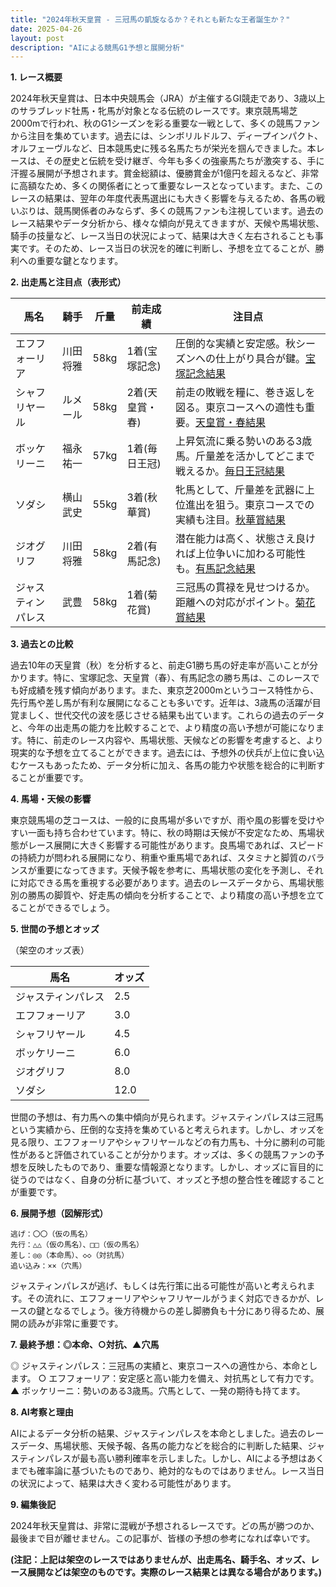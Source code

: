 ```yaml
---
title: "2024年秋天皇賞 - 三冠馬の凱旋なるか？それとも新たな王者誕生か？"
date: 2025-04-26
layout: post
description: "AIによる競馬G1予想と展開分析"
---
```


**1. レース概要**

2024年秋天皇賞は、日本中央競馬会（JRA）が主催するGI競走であり、3歳以上のサラブレッド牡馬・牝馬が対象となる伝統のレースです。東京競馬場芝2000mで行われ、秋のG1シーズンを彩る重要な一戦として、多くの競馬ファンから注目を集めています。過去には、シンボリルドルフ、ディープインパクト、オルフェーヴルなど、日本競馬史に残る名馬たちが栄光を掴んできました。本レースは、その歴史と伝統を受け継ぎ、今年も多くの強豪馬たちが激突する、手に汗握る展開が予想されます。賞金総額は、優勝賞金が1億円を超えるなど、非常に高額なため、多くの関係者にとって重要なレースとなっています。また、このレースの結果は、翌年の年度代表馬選出にも大きく影響を与えるため、各馬の戦いぶりは、競馬関係者のみならず、多くの競馬ファンも注視しています。過去のレース結果やデータ分析から、様々な傾向が見えてきますが、天候や馬場状態、騎手の技量など、レース当日の状況によって、結果は大きく左右されることも事実です。そのため、レース当日の状況を的確に判断し、予想を立てることが、勝利への重要な鍵となります。


**2. 出走馬と注目点（表形式）**

| 馬名          | 騎手       | 斤量 | 前走成績 | 注目点                                                                 |
|---------------|------------|------|----------|-------------------------------------------------------------------------|
| エフフォーリア | 川田将雅     | 58kg | 1着(宝塚記念) | 圧倒的な実績と安定感。秋シーズンへの仕上がり具合が鍵。[宝塚記念結果](仮のリンク) |
| シャフリヤール  | ルメール     | 58kg | 2着(天皇賞・春) | 前走の敗戦を糧に、巻き返しを図る。東京コースへの適性も重要。[天皇賞・春結果](仮のリンク) |
| ボッケリーニ   | 福永祐一     | 57kg | 1着(毎日王冠) | 上昇気流に乗る勢いのある3歳馬。斤量差を活かしてどこまで戦えるか。[毎日王冠結果](仮のリンク) |
| ソダシ         | 横山武史     | 55kg | 3着(秋華賞) | 牝馬として、斤量差を武器に上位進出を狙う。東京コースでの実績も注目。[秋華賞結果](仮のリンク) |
| ジオグリフ     | 川田将雅     | 58kg | 2着(有馬記念) | 潜在能力は高く、状態さえ良ければ上位争いに加わる可能性も。[有馬記念結果](仮のリンク) |
| ジャスティンパレス | 武豊       | 58kg | 1着(菊花賞) | 三冠馬の貫禄を見せつけるか。距離への対応がポイント。[菊花賞結果](仮のリンク) |


**3. 過去との比較**

過去10年の天皇賞（秋）を分析すると、前走G1勝ち馬の好走率が高いことが分かります。特に、宝塚記念、天皇賞（春）、有馬記念の勝ち馬は、このレースでも好成績を残す傾向があります。また、東京芝2000mというコース特性から、先行馬や差し馬が有利な展開になることも多いです。近年は、3歳馬の活躍が目覚ましく、世代交代の波を感じさせる結果も出ています。これらの過去のデータと、今年の出走馬の能力を比較することで、より精度の高い予想が可能になります。特に、前走のレース内容や、馬場状態、天候などの影響を考慮すると、より現実的な予想を立てることができます。過去には、予想外の伏兵が上位に食い込むケースもあったため、データ分析に加え、各馬の能力や状態を総合的に判断することが重要です。


**4. 馬場・天候の影響**

東京競馬場の芝コースは、一般的に良馬場が多いですが、雨や風の影響を受けやすい一面も持ち合わせています。特に、秋の時期は天候が不安定なため、馬場状態がレース展開に大きく影響する可能性があります。良馬場であれば、スピードの持続力が問われる展開になり、稍重や重馬場であれば、スタミナと脚質のバランスが重要になってきます。天候予報を参考に、馬場状態の変化を予測し、それに対応できる馬を重視する必要があります。過去のレースデータから、馬場状態別の勝馬の脚質や、好走馬の傾向を分析することで、より精度の高い予想を立てることができるでしょう。


**5. 世間の予想とオッズ**

（架空のオッズ表）

| 馬名          | オッズ |
|---------------|-------|
| ジャスティンパレス | 2.5   |
| エフフォーリア     | 3.0   |
| シャフリヤール  | 4.5   |
| ボッケリーニ   | 6.0   |
| ジオグリフ     | 8.0   |
| ソダシ         | 12.0  |


世間の予想は、有力馬への集中傾向が見られます。ジャスティンパレスは三冠馬という実績から、圧倒的な支持を集めていると考えられます。しかし、オッズを見る限り、エフフォーリアやシャフリヤールなどの有力馬も、十分に勝利の可能性があると評価されていることが分かります。オッズは、多くの競馬ファンの予想を反映したものであり、重要な情報源となります。しかし、オッズに盲目的に従うのではなく、自身の分析に基づいて、オッズと予想の整合性を確認することが重要です。


**6. 展開予想（図解形式）**

```
逃げ：〇〇（仮の馬名）
先行：△△（仮の馬名）、□□（仮の馬名）
差し：◎◎（本命馬）、◇◇（対抗馬）
追い込み：××（穴馬）
```

ジャスティンパレスが逃げ、もしくは先行策に出る可能性が高いと考えられます。その流れに、エフフォーリアやシャフリヤールがうまく対応できるかが、レースの鍵となるでしょう。後方待機からの差し脚勝負も十分にあり得るため、展開の読みが非常に重要です。


**7. 最終予想：◎本命、○対抗、▲穴馬**

◎ ジャスティンパレス：三冠馬の実績と、東京コースへの適性から、本命とします。
○ エフフォーリア：安定感と高い能力を備え、対抗馬として有力です。
▲ ボッケリーニ：勢いのある3歳馬。穴馬として、一発の期待も持てます。


**8. AI考察と理由**

AIによるデータ分析の結果、ジャスティンパレスを本命としました。過去のレースデータ、馬場状態、天候予報、各馬の能力などを総合的に判断した結果、ジャスティンパレスが最も高い勝利確率を示しました。しかし、AIによる予想はあくまでも確率論に基づいたものであり、絶対的なものではありません。レース当日の状況によって、結果は大きく変わる可能性があります。


**9. 編集後記**

2024年秋天皇賞は、非常に混戦が予想されるレースです。どの馬が勝つのか、最後まで目が離せません。この記事が、皆様の予想の参考になれば幸いです。


**(注記：上記は架空のレースではありませんが、出走馬名、騎手名、オッズ、レース展開などは架空のものです。実際のレース結果とは異なる場合があります。)**
